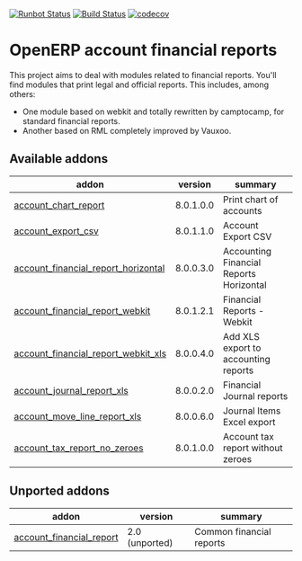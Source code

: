 [![Runbot Status](https://runbot.odoo-community.org/runbot/badge/flat/91/8.0.svg)](https://runbot.odoo-community.org/runbot/repo/github-com-oca-account-financial-reporting-91)
[![Build Status](https://travis-ci.org/OCA/account-financial-reporting.svg?branch=8.0)](https://travis-ci.org/OCA/account-financial-reporting)
[![codecov](https://codecov.io/gh/OCA/account-financial-reporting/branch/8.0/graph/badge.svg)](https://codecov.io/gh/OCA/account-financial-reporting)

OpenERP account financial reports
=================================

This project aims to deal with modules related to financial reports. You'll 
find modules that print legal and official reports. This includes, among 
others:

* One module based on webkit and totally rewritten by camptocamp, for standard
  financial reports.
* Another based on RML completely improved by Vauxoo.


[//]: # (addons)

Available addons
----------------
addon | version | summary
--- | --- | ---
[account_chart_report](account_chart_report/) | 8.0.1.0.0 | Print chart of accounts
[account_export_csv](account_export_csv/) | 8.0.1.1.0 | Account Export CSV
[account_financial_report_horizontal](account_financial_report_horizontal/) | 8.0.0.3.0 | Accounting Financial Reports Horizontal
[account_financial_report_webkit](account_financial_report_webkit/) | 8.0.1.2.1 | Financial Reports - Webkit
[account_financial_report_webkit_xls](account_financial_report_webkit_xls/) | 8.0.0.4.0 | Add XLS export to accounting reports
[account_journal_report_xls](account_journal_report_xls/) | 8.0.0.2.0 | Financial Journal reports
[account_move_line_report_xls](account_move_line_report_xls/) | 8.0.0.6.0 | Journal Items Excel export
[account_tax_report_no_zeroes](account_tax_report_no_zeroes/) | 8.0.1.0.0 | Account tax report without zeroes


Unported addons
---------------
addon | version | summary
--- | --- | ---
[account_financial_report](account_financial_report/) | 2.0 (unported) | Common financial reports

[//]: # (end addons)
